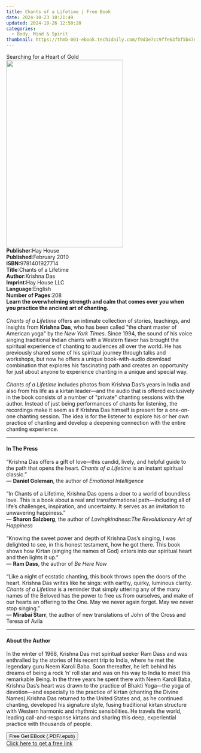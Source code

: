 ```yaml
---
title: Chants of a Lifetime | Free Book
date: 2024-10-23 10:21:49
updated: 2024-10-26 12:50:20
categories:
  - Body, Mind & Spirit
thumbnail: https://thmb-001-ebook.techidaily.com/f0d3e7cc9ffe63fbf5b47e5ed2226e114e7de48bfe34f2f7c0a6106206e65eda.jpg
---
```

<main id="book-container">
  <div class="flex flex-col">
    <div class="book-brief flex-1 py-6 px-4 sm:p-6 md:py-10 md:px-8">
      <!-- brief-->
      <div class="book-brief-main">Searching for a Heart of Gold</div>
    </div>
    <div
      class="book-meta-info flex-1 grid gap-4 col-start-1 col-end-3 row-start-1 sm:mb-6 sm:grid-cols-4 lg:gap-6 lg:col-start-2 lg:row-end-6 lg:row-span-6 lg:mb-0"
    >
      <div
        class="book-meta-info-left place-content-center mt-4 p-4 text-sm leading-6 col-start-2 col-span-2 dark:text-slate-400"
      >
        <img
          class="w-full h-500 object-cover rounded-lg sm:h-255 sm:col-span-2 lg:col-span-full"
          src="https://img-001-ebook.techidaily.com/786d55adc637fb31c18aef9919a5bb743546e3771c9051ddd97b485af38d90b2.jpg"
          alt=""
          width="312"
          height="500"
        />
      </div>
      <div
        class="book-meta-info-right mt-2 col-start-1 row-start-2 col-span-3 self-center"
      >
        <!-- meta data  -->
        <div class="flex flex-col px-4 md:px-8">
          <div class="flex-1">
            <strong>Publisher</strong>:<span class="px-2">Hay House</span>
          </div>
          <div class="flex-1">
            <strong>Published</strong>:<span class="px-2">February 2010</span>
          </div>
          <div class="flex-1">
            <strong>ISBN</strong>:<span class="px-2">9781401927714</span>
          </div>
          <div class="flex-1">
            <strong>Title</strong>:<span class="px-2"
              >Chants of a Lifetime</span
            >
          </div>
          <div class="flex-1">
            <strong>Author</strong>:<span class="px-2">Krishna Das</span>
          </div>
          <div class="flex-1">
            <strong>Imprint</strong>:<span class="px-2">Hay House LLC</span>
          </div>
          <div class="flex-1">
            <strong>Language</strong>:<span class="px-2">English</span>
          </div>
          <div class="flex-1">
            <strong>Number of Pages</strong>:<span class="px-2">208</span>
          </div>
        </div>
      </div>
    </div>
    <div class="book-description flex-1 py-6 px-4 sm:p-6 md:py-10 md:px-8">
      <div class="book-description-main">
        <div accordion-content="" id="description">
          <b
            >Learn the overwhelming strength and calm that comes over you when
            you practice the ancient art of chanting.</b
          ><br /><br /><i>Chants of a Lifetime</i> offers an intimate collection
          of stories, teachings, and insights from <b>Krishna Das</b>, who has
          been called "the chant master of American yoga" by the
          <i>New York Times</i>. Since 1994, the sound of his voice singing
          traditional Indian chants with a Western flavor has brought the
          spiritual experience of chanting to audiences all over the world. He
          has previously shared some of his spiritual journey through talks and
          workshops, but now he offers a unique book-with-audio download
          combination that explores his fascinating path and creates an
          opportunity for just about anyone to experience chanting in a unique
          and special way.<br /><br /><i>Chants of a Lifetime</i> includes
          photos from Krishna Das’s years in India and also from his life as a
          kirtan leader—and the audio that is offered exclusively in the book
          consists of a number of "private" chanting sessions with the author.
          Instead of just being performances of chants for listening, the
          recordings make it seem as if Krishna Das himself is present for a
          one-on-one chanting session. The idea is for the listener to explore
          his or her own practice of chanting and develop a deepening connection
          with the entire chanting experience.
        </div>
        <div class="accordion-fader"></div>
      </div>
    </div>
    <div class="book-excerpts flex-1 py-6 px-4 sm:p-6 md:py-10 md:px-8">
      <!-- excerpts-->
      <div class="book-excerpts-main">
        <hr />
        <h4 class="placeholder placeholder-heading">
          <span>In The Press</span>
        </h4>
        <p>
          “Krishna Das offers a gift of love—this candid, lively, and helpful
          guide to the path that opens the heart. <i>Chants of a Lifetime</i> is
          an instant spiritual classic.”<br />— <b>Daniel Goleman</b>, the
          author of <i>Emotional Intelligence</i><br /><br />“In Chants of a
          Lifetime, Krishna Das opens a door to a world of boundless love. This
          is a book about a real and transformational path—including all of
          life’s challenges, inspiration, and uncertainty. It serves as an
          invitation to unwavering happiness.”<br />— <b>Sharon Salzberg</b>,
          the author of
          <i>Lovingkindness:The Revolutionary Art of Happiness<br /><br /></i
          >“Knowing the sweet power and depth of Krishna Das’s singing, I was
          delighted to see, in this honest testament, how he got there. This
          book shows how Kirtan (singing the names of God) enters into our
          spiritual heart and then lights it up.”<br />— <b>Ram Dass</b>, the
          author of <i>Be Here Now<br /><br /></i>“Like a night of ecstatic
          chanting, this book throws open the doors of the heart. Krishna Das
          writes like he sings: with earthy, quirky, luminous clarity.
          <i>Chants of a Lifetime</i> is a reminder that simply uttering any of
          the many names of the Beloved has the power to free us from ourselves,
          and make of our hearts an offering to the One. May we never again
          forget. May we never stop singing.”<br />— <b>Mirabai Starr</b>, the
          author of new translations of John of the Cross and Teresa of Avila
        </p>
      </div>
    </div>
    <div class="book-about-author flex-1 py-6 px-4 sm:p-6 md:py-10 md:px-8">
      <!-- about author-->
      <div class="book-main-author-main">
        <hr />
        <h4 class="placeholder placeholder-heading">
          <span>About the Author</span>
        </h4>
        <p>
          In the winter of 1968, Krishna Das met spiritual seeker Ram Dass and
          was enthralled by the stories of his recent trip to India, where he
          met the legendary guru Neem Karoli Baba. Soon thereafter, he left
          behind his dreams of being a rock ’n’ roll star and was on his way to
          India to meet this remarkable Being. In the three years he spent there
          with Neem Karoli Baba, Krishna Das’s heart was drawn to the practice
          of Bhakti Yoga—the yoga of devotion—and especially to the practice of
          kirtan (chanting the Divine Names).Krishna Das returned to the United
          States and, as he continued chanting, developed his signature style,
          fusing traditional kirtan structure with Western harmonic and rhythmic
          sensibilities. He travels the world, leading call-and-response kirtans
          and sharing this deep, experiential practice with thousands of people.
        </p>
      </div>
    </div>
    <div class="book-free-get flex-1 py-6 px-4 sm:p-6 md:py-10 md:px-8">
      <button
        id="btn-free-get"
        class="bg-blue-500 hover:bg-blue-700 text-white font-bold py-2 px-4 rounded"
      >
        Free Get EBook (.PDF/.epub)
      </button>
      <div id="countdown-display" class="px-2 text-lg mt-2"></div>
      <a
        id="free-link"
        class="hidden bg-blue-500 hover:bg-blue-700 text-white font-bold py-2 px-4 rounded"
        href="https://www.ebooks.com/en-us/book/138545011/chants-of-a-lifetime/krishna-das/"
        target="_blank"
        >Click here to get a free link</a
      >
    </div>
    <script>
      let countdownTime = 0;
      let countdownInterval = null;
      document
        .getElementById('btn-free-get')
        .addEventListener('click', startCountdown);
      function startCountdown() {
        countdownTime = new Date().getTime() + 60000 * 3;
        countdownInterval = setInterval(updateCountdown, 1000);
        document.getElementById('btn-free-get').disabled = true;
        document
          .getElementById('btn-free-get')
          .classList.add('bg-gray-500', 'cursor-not-allowed');
      }
      function updateCountdown() {
        let currentTime = new Date().getTime();
        let timeLeft = countdownTime - currentTime;
        let secondsLeft = Math.floor(timeLeft / 1000);
        document.getElementById('countdown-display').innerHTML =
          `Remaining time: ${secondsLeft} seconds.`;
        if (secondsLeft <= 0) {
          clearInterval(countdownInterval);
          document.getElementById('btn-free-get').classList.add('hidden');
          document.getElementById('free-link').classList.remove('hidden');
          document.getElementById('countdown-display').innerHTML = '';
        }
      }
    </script>
  </div>
</main>
